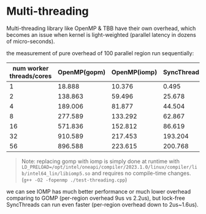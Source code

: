 # Multi-threading

Multi-threading library like OpenMP & TBB have their own overhead, which becomes an issue when kernel is light-weighted (parallel latency in dozens of micro-seconds).


the measurement of pure overhead of 100 parallel region run sequentially:

| num worker threads/cores| OpenMP(gopm) | OpenMP(iomp) | SyncThreads1 | SyncThreads2|
|------------------------ | ------------ | ------------ | ------------ | ----------- |
|             1           |     18.888   |    10.376    |     0.495    |     0.377   |
|             2           |     138.863  |    59.496    |     25.678   |     39.139  |
|             4           |     189.006  |    81.877    |     44.504   |     69.203  |
|             8           |     277.589  |    133.292   |     62.867   |     92.592  |
|            16           |     571.836  |    152.812   |     86.619   |     73.324  |
|            32           |     910.589  |    217.453   |     193.204  |     134.547 |
|            56           |     896.588  |    223.615   |     200.768  |     165.032 |


> Note: replacing gomp with iomp is simply done at runtime with `LD_PRELOAD=/opt/intel/oneapi/compiler/2023.1.0/linux/compiler/lib/intel64_lin/libiomp5.so` and requires no compile-time changes. (`g++ -O2 -fopenmp ./test-threading.cpp`)

we can see IOMP has much better performance or much lower overhead comparing to GOMP (per-region overhead 9us vs 2.2us), but lock-free SyncThreads can run even faster (per-region overhead down to 2us~1.6us).

